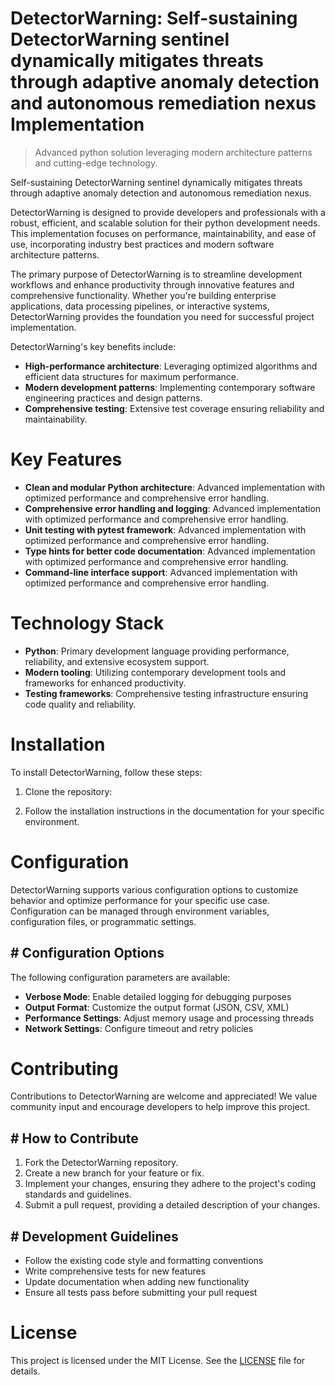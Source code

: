 <!-- fallback_DetectorWarning_20250804215225_80639 -->

# DetectorWarning: Self-sustaining DetectorWarning sentinel dynamically mitigates threats through adaptive anomaly detection and autonomous remediation nexus Implementation
> Advanced python solution leveraging modern architecture patterns and cutting-edge technology.

Self-sustaining DetectorWarning sentinel dynamically mitigates threats through adaptive anomaly detection and autonomous remediation nexus.

DetectorWarning is designed to provide developers and professionals with a robust, efficient, and scalable solution for their python development needs. This implementation focuses on performance, maintainability, and ease of use, incorporating industry best practices and modern software architecture patterns.

The primary purpose of DetectorWarning is to streamline development workflows and enhance productivity through innovative features and comprehensive functionality. Whether you're building enterprise applications, data processing pipelines, or interactive systems, DetectorWarning provides the foundation you need for successful project implementation.

DetectorWarning's key benefits include:

* **High-performance architecture**: Leveraging optimized algorithms and efficient data structures for maximum performance.
* **Modern development patterns**: Implementing contemporary software engineering practices and design patterns.
* **Comprehensive testing**: Extensive test coverage ensuring reliability and maintainability.

# Key Features

* **Clean and modular Python architecture**: Advanced implementation with optimized performance and comprehensive error handling.
* **Comprehensive error handling and logging**: Advanced implementation with optimized performance and comprehensive error handling.
* **Unit testing with pytest framework**: Advanced implementation with optimized performance and comprehensive error handling.
* **Type hints for better code documentation**: Advanced implementation with optimized performance and comprehensive error handling.
* **Command-line interface support**: Advanced implementation with optimized performance and comprehensive error handling.

# Technology Stack

* **Python**: Primary development language providing performance, reliability, and extensive ecosystem support.
* **Modern tooling**: Utilizing contemporary development tools and frameworks for enhanced productivity.
* **Testing frameworks**: Comprehensive testing infrastructure ensuring code quality and reliability.

# Installation

To install DetectorWarning, follow these steps:

1. Clone the repository:


2. Follow the installation instructions in the documentation for your specific environment.

# Configuration

DetectorWarning supports various configuration options to customize behavior and optimize performance for your specific use case. Configuration can be managed through environment variables, configuration files, or programmatic settings.

## # Configuration Options

The following configuration parameters are available:

* **Verbose Mode**: Enable detailed logging for debugging purposes
* **Output Format**: Customize the output format (JSON, CSV, XML)
* **Performance Settings**: Adjust memory usage and processing threads
* **Network Settings**: Configure timeout and retry policies

# Contributing

Contributions to DetectorWarning are welcome and appreciated! We value community input and encourage developers to help improve this project.

## # How to Contribute

1. Fork the DetectorWarning repository.
2. Create a new branch for your feature or fix.
3. Implement your changes, ensuring they adhere to the project's coding standards and guidelines.
4. Submit a pull request, providing a detailed description of your changes.

## # Development Guidelines

* Follow the existing code style and formatting conventions
* Write comprehensive tests for new features
* Update documentation when adding new functionality
* Ensure all tests pass before submitting your pull request

# License

This project is licensed under the MIT License. See the [LICENSE](https://github.com/coralnws/DetectorWarning/blob/main/LICENSE) file for details.
